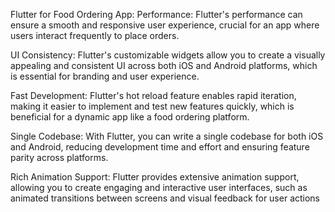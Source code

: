 Flutter for Food Ordering App:
Performance: Flutter's performance can ensure a smooth and responsive user experience, crucial for an app where users interact frequently to place orders.

UI Consistency: Flutter's customizable widgets allow you to create a visually appealing and consistent UI across both iOS and Android platforms, which is essential for branding and user experience.

Fast Development: Flutter's hot reload feature enables rapid iteration, making it easier to implement and test new features quickly, which is beneficial for a dynamic app like a food ordering platform.

Single Codebase: With Flutter, you can write a single codebase for both iOS and Android, reducing development time and effort and ensuring feature parity across platforms.

Rich Animation Support: Flutter provides extensive animation support, allowing you to create engaging and interactive user interfaces, such as animated transitions between screens and visual feedback for user actions

